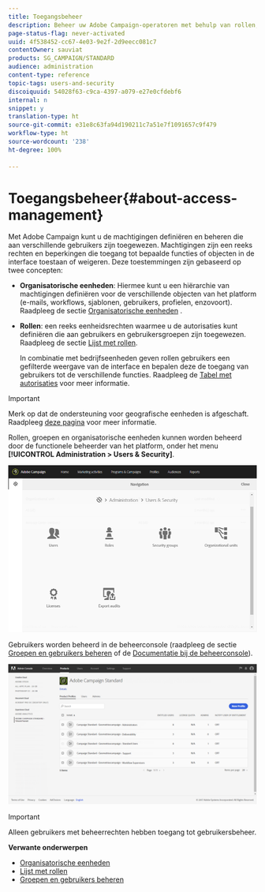 ```yaml
---
title: Toegangsbeheer
description: Beheer uw Adobe Campaign-operatoren met behulp van rollen, groepen en organisatorische eenheden.
page-status-flag: never-activated
uuid: 4f538452-cc67-4e03-9e2f-2d9eecc081c7
contentOwner: sauviat
products: SG_CAMPAIGN/STANDARD
audience: administration
content-type: reference
topic-tags: users-and-security
discoiquuid: 54028f63-c9ca-4397-a079-e27e0cfdebf6
internal: n
snippet: y
translation-type: ht
source-git-commit: e31e8c63fa94d190211c7a51e7f1091657c9f479
workflow-type: ht
source-wordcount: '238'
ht-degree: 100%

---
```



# Toegangsbeheer{#about-access-management}

Met Adobe Campaign kunt u de machtigingen definiëren en beheren die aan verschillende gebruikers zijn toegewezen. Machtigingen zijn een reeks rechten en beperkingen die toegang tot bepaalde functies of objecten in de interface toestaan of weigeren. Deze toestemmingen zijn gebaseerd op twee concepten:

* **Organisatorische eenheden**: Hiermee kunt u een hiërarchie van machtigingen definiëren voor de verschillende objecten van het platform (e-mails, workflows, sjablonen, gebruikers, profielen, enzovoort). Raadpleeg de sectie [Organisatorische eenheden](../../administration/using/organizational-units.md) .
* **Rollen**: een reeks eenheidsrechten waarmee u de autorisaties kunt definiëren die aan gebruikers en gebruikersgroepen zijn toegewezen. Raadpleeg de sectie [Lijst met rollen](../../administration/using/list-of-roles.md).

   In combinatie met bedrijfseenheden geven rollen gebruikers een gefilterde weergave van de interface en bepalen deze de toegang van gebruikers tot de verschillende functies. Raadpleeg de [Tabel met autorisaties](https://docs.campaign.adobe.com/doc/standard/en/Technotes/AdobeCampaign-ACSRights.pdf) voor meer informatie.

>[!IMPORTANT]
>
>Merk op dat de ondersteuning voor geografische eenheden is afgeschaft. Raadpleeg [deze pagina](https://helpx.adobe.com/campaign/kb/acs-deprecated-and-removed-features.html) voor meer informatie.

Rollen, groepen en organisatorische eenheden kunnen worden beheerd door de functionele beheerder van het platform, onder het menu **[!UICONTROL Administration > Users & Security]**.

![](assets/user_management_1.png)

Gebruikers worden beheerd in de beheerconsole (raadpleeg de sectie [Groepen en gebruikers beheren](../../administration/using/managing-groups-and-users.md) of de [Documentatie bij de beheerconsole](https://helpx.adobe.com/enterprise/managing/user-guide.html)).

![](assets/user_management_6.png)

>[!IMPORTANT]
>
>Alleen gebruikers met beheerrechten hebben toegang tot gebruikersbeheer.

**Verwante onderwerpen**

* [Organisatorische eenheden](../../administration/using/organizational-units.md)
* [Lijst met rollen](../../administration/using/list-of-roles.md)
* [Groepen en gebruikers beheren](../../administration/using/managing-groups-and-users.md)

